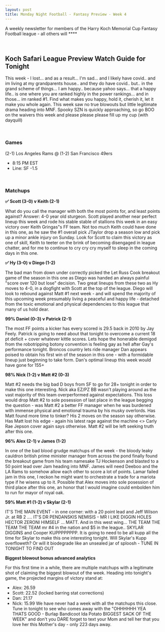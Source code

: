 ```yaml
---
layout: post
title: Monday Night Football - Fantasy Preview - Week 4
---
```


A weekly newsletter for members of the Harry Koch Memorial Cup Fantasy Football league - all others will ****

<br/>

## Koch Safari League Preview Watch Guide for Tonight

This week - I lost... and as a result... I'm sad... and I likely have covid.. and im living at my grandparents house.. and they do have covid.. but.. in the grand scheme of things... I am happy.. because yahoo says... that a happy life.. is one where you are ranked highly in the power rankings... and in those... im ranked #1. Find what makes you happy, hold it, cherish it, let it make you whole again. This week saw no true blowouts but little legitimate drama heading into MNF. Spooky SZN is quickly approaching, so go BOO on the waivers this week and please please please fill up my cup (with dayquill) 

<br/>

### Games
(2-1) Los Angeles Rams @ (1-2) San Francisco 49ers
* 8:15 PM EST
* Line: SF -1.5

<br/>

### Matchups
**✅  Scott (3-0) v Keith (2-1)**

What do you call the manager with both the most points for, and least points against? Answer: 4-0 year old sturgeon. Scott played another near perfect lineup this week and rode his stable stable of stallions this week in an easy victory over Keith Gringas"s FF team. Not too much Keith could have done in this one, as he saw the #1 overall pick JTaylor drop a season low and pick up a minor ankle injury on Sunday. Look for Scott to claim this victory as one of skill, Keith to teeter on the brink of becoming disengaged in league chatter, and for me to continue to cry cry cry myself to sleep in the coming days in this one.   

**✅  Hy (3-0) v Diego (1-2)**

The bad man from down under correctly picked the Let Russ Cook breakout game of the season in this one as Diego was handed an always painful "score over 120 but lose" decision. Two great lineups from these two as Hy moves to 4-0, in a dogfight with Scott at the top of the league. Diego will look to rebound against Matt #1 next week - and will spend the majority of this upcoming week presumably living a peaceful and happy life - detached from the toxic emotional and physical dependencies to this league that many of us hold dear. 

**99%  Daniel (0-3) v Patrick (2-1)**

The most FF points a kicker has every scored is 29.5 back in 2010 by Jay Feely. Patrick is going to need about that tonight to overcome a current 18 pt deficit + cover whatever kittle scores. Lets hope the honerable demigod from the robotripping botony convention is feeling gay as hell after Gay's performance tonight. Broncos country lets ride manager Dan appears poised to obtain his first win of the season in this one - with a formidable lineup just beginning to take form. Dan's optimal lineup this week would have gone for 155+ 

**98%  Nick (1-2) v Matt #2 (0-3)**

Matt #2 needs the big bad D boys from SF to go for 28+ tonight in order to make this one interesting. Nick aka EZ/PZ BB wasn't playing around as the vast majority of this team overperformed against expectations. This loss would drop Matt #2 to sole posession of last place in the league begging the question - was Matt #2 a better FF manager when he was burdened with immense physical and emotional trauma by his musky overlords. Has Matt found more time to tinker? His 2 moves on the season say otherwise. Has Matt lost his edge - again his latest rage against the machine <> Carly Rae Jepson cover again says otherwise. Matt #2 will be left seeking truth after this one.   

**96% Alex (2-1) v James (1-2)**

In one of the bad blood grudge matchups of the week - the bloody leaky cauldron british prime minister manager from across the pond finally found the breakout game from his team namesake TJ Hockenson and blasted to a 50 point lead over Jam heading into MNF. James will need Deeboo and the LA Rams to somehow allow each other to score a lot of points. Lamar failed jam in this one, I reckon he might want to orchestrate a trade for a mariota type if he wisens up to it. Possible that Alex moves into sole posession of third place after this one, an honor that I would imagine could embolden him to run for mayor of royal oak. 

**59% Matt #1 (1-2) v Skylar (2-1)**

IT'S THE MAIN EVENT - in one corner: with a 20 point lead and Jeff Wilson Jr. at RB 2 .... IT'S DR PENDANSKIS NEMISIS - MR I LIKE DIGGIN HOLES HECTOR ZERONI HIMSELF ... MATT. And in this west wing... THE TEAM THE TEAM THE TEAM mr #4 in the nation and $5 in the league.. SKYLAR DIGGINS and Cooper KUPPPPPPPP. It is going to need to be all kupp all the time for Skylar to make this one interesting tonight. Will Skylar's Kupp overfloweth? Or will it biodegrade like an unsealed jar of sploosh - TUNE IN TONIGHT TO FIND OUT 

**Biggest blowout bonus advanced analytics**

For this first time in a while, there are multiple matchups with a legitimate shot of claiming the biggest blowout of the week. Heading into tonight's game, the projected margins of victory stand at:
- Alex: 26.59
- Scott: 22.52 (locked barring stat corrections)
- Dan: 21.17
- Nick: 15.99
We have never had a week with all the matchups this close. Tune in tonight to see who comes away with the "OHHHHHH YEA THATS GOOD - Burlap Bandicoot Ida Potato BIGGEST SACK OF THE WEEK" and don't you DARE forget to text your Mom and tell her that you love her this Mother's day - only 223 days away.

<br/>
